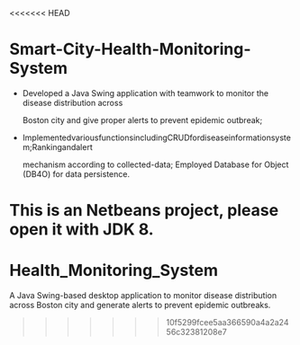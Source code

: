 <<<<<<< HEAD
# Smart-City-Health-Monitoring-System

- Developed a Java Swing application with teamwork to monitor the disease distribution across 

  Boston city and give proper alerts to prevent epidemic outbreak; 

- ImplementedvariousfunctionsincludingCRUDfordiseaseinformationsystem;Rankingandalert 

  mechanism according to collected-data; Employed Database for Object (DB4O) for data persistence. 

This is an Netbeans project, please open it with JDK 8.
=======
# Health_Monitoring_System
A Java Swing-based desktop application to monitor disease distribution across Boston city and generate alerts to prevent epidemic outbreaks.
>>>>>>> 10f5299fcee5aa366590a4a2a2456c32381208e7

